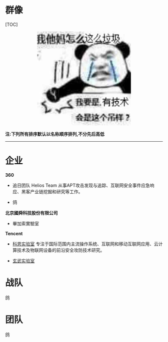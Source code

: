 # 群像
[TOC]

<p align="center">
    <img src="../../img/渗透/9.jpg">
</p>

**注:下列所有排序默认以名称顺序排列,不分先后高低**

---

# 企业
**360**
- 追日团队 Helios Team
    从事APT攻击发现与追踪、互联网安全事件应急响应、黑客产业链挖掘和研究等工作。 

- 鸽

**北京國舜科技股份有限公司**
- 畢加索實驗室

**Tencent**
- [科恩实验室](https://keenlab.tencent.com/zh/)
    专注于国际范围内主流操作系统、互联网和移动互联网应用、云计算技术及物联网设备的前沿安全攻防技术研究。

- [玄武实验室](https://xlab.tencent.com/cn/)


# 战队
鸽

# 团队
鸽
